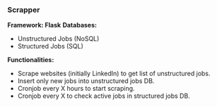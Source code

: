 ### Scrapper

**Framework: Flask**
**Databases:**
- Unstructured Jobs (NoSQL)
- Structured Jobs (SQL)

**Functionalities:**
- Scrape websites (initially LinkedIn) to get list of unstructured jobs.
- Insert only new jobs into unstructured jobs DB.
- Cronjob every X hours to start scraping.
- Cronjob every X to check active jobs in structured jobs DB.

